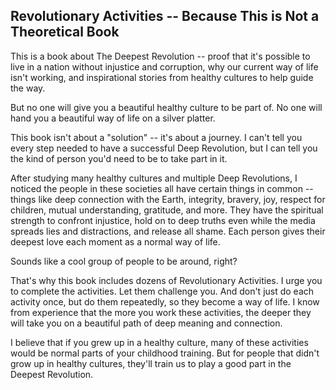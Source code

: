## Revolutionary Activities -- Because This is Not a Theoretical Book

This is a book about The Deepest Revolution -- proof that it's possible to live in a nation without injustice and corruption, why our current way of life isn't working, and inspirational stories from healthy cultures to help guide the way.

But no one will give you a beautiful healthy culture to be part of. No one will hand you a beautiful way of life on a silver platter.

This book isn't about a "solution" -- it's about a journey. I can't tell you every step needed to have a successful Deep Revolution, but I can tell you the kind of person you'd need to be to take part in it.

After studying many healthy cultures and multiple Deep Revolutions, I noticed the people in these societies all have certain things in common -- things like deep connection with the Earth, integrity, bravery, joy, respect for children, mutual understanding, gratitude, and more. They have the spiritual strength to confront injustice, hold on to deep truths even while the media spreads lies and distractions, and release all shame. Each person gives their deepest love each moment as a normal way of life.

Sounds like a cool group of people to be around, right? 

That's why this book includes dozens of Revolutionary Activities. I urge you to complete the activities. Let them challenge you. And don't just do each activity once, but do them repeatedly, so they become a way of life. I know from experience that the more you work these activities, the deeper they will take you on a beautiful path of deep meaning and connection.

I believe that if you grew up in a healthy culture, many of these activities would be normal parts of your childhood training. But for people that didn't grow up in healthy cultures, they'll train us to play a good part in the Deepest Revolution.

<div style="break-after:page"></div>
